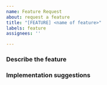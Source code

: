 ```yaml
---
name: Feature Request
about: request a feature
title: "[FEATURE] <name of feature>"
labels: feature
assignees: ''

---
```


### Describe the feature

<!--
Brief description of the behavior that you want including 
inputs and outputs
-->

### Implementation suggestions

<!--
Any details or suggestions on implementation
-->
